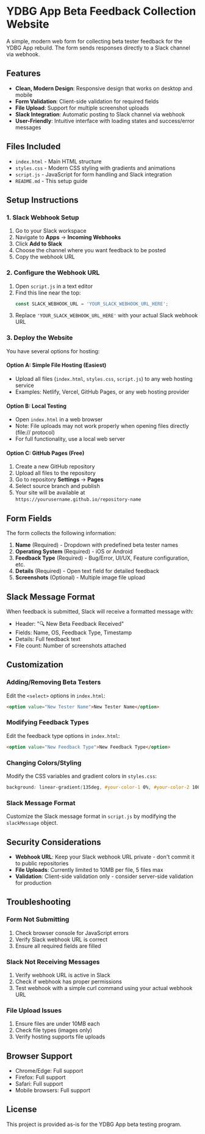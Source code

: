 # YDBG App Beta Feedback Collection Website

A simple, modern web form for collecting beta tester feedback for the YDBG App rebuild. The form sends responses directly to a Slack channel via webhook.

## Features

- **Clean, Modern Design**: Responsive design that works on desktop and mobile
- **Form Validation**: Client-side validation for required fields
- **File Upload**: Support for multiple screenshot uploads
- **Slack Integration**: Automatic posting to Slack channel via webhook
- **User-Friendly**: Intuitive interface with loading states and success/error messages

## Files Included

- `index.html` - Main HTML structure
- `styles.css` - Modern CSS styling with gradients and animations
- `script.js` - JavaScript for form handling and Slack integration
- `README.md` - This setup guide

## Setup Instructions

### 1. Slack Webhook Setup

1. Go to your Slack workspace
2. Navigate to **Apps** → **Incoming Webhooks**
3. Click **Add to Slack**
4. Choose the channel where you want feedback to be posted
5. Copy the webhook URL

### 2. Configure the Webhook URL

1. Open `script.js` in a text editor
2. Find this line near the top:
   ```javascript
   const SLACK_WEBHOOK_URL = 'YOUR_SLACK_WEBHOOK_URL_HERE';
   ```
3. Replace `'YOUR_SLACK_WEBHOOK_URL_HERE'` with your actual Slack webhook URL

### 3. Deploy the Website

You have several options for hosting:

#### Option A: Simple File Hosting (Easiest)
- Upload all files (`index.html`, `styles.css`, `script.js`) to any web hosting service
- Examples: Netlify, Vercel, GitHub Pages, or any web hosting provider

#### Option B: Local Testing
- Open `index.html` in a web browser
- Note: File uploads may not work properly when opening files directly (file:// protocol)
- For full functionality, use a local web server

#### Option C: GitHub Pages (Free)
1. Create a new GitHub repository
2. Upload all files to the repository
3. Go to repository **Settings** → **Pages**
4. Select source branch and publish
5. Your site will be available at `https://yourusername.github.io/repository-name`

## Form Fields

The form collects the following information:

1. **Name** (Required) - Dropdown with predefined beta tester names
2. **Operating System** (Required) - iOS or Android
3. **Feedback Type** (Required) - Bug/Error, UI/UX, Feature configuration, etc.
4. **Details** (Required) - Open text field for detailed feedback
5. **Screenshots** (Optional) - Multiple image file upload

## Slack Message Format

When feedback is submitted, Slack will receive a formatted message with:

- Header: "🔍 New Beta Feedback Received"
- Fields: Name, OS, Feedback Type, Timestamp
- Details: Full feedback text
- File count: Number of screenshots attached

## Customization

### Adding/Removing Beta Testers
Edit the `<select>` options in `index.html`:
```html
<option value="New Tester Name">New Tester Name</option>
```

### Modifying Feedback Types
Edit the feedback type options in `index.html`:
```html
<option value="New Feedback Type">New Feedback Type</option>
```

### Changing Colors/Styling
Modify the CSS variables and gradient colors in `styles.css`:
```css
background: linear-gradient(135deg, #your-color-1 0%, #your-color-2 100%);
```

### Slack Message Format
Customize the Slack message format in `script.js` by modifying the `slackMessage` object.

## Security Considerations

- **Webhook URL**: Keep your Slack webhook URL private - don't commit it to public repositories
- **File Uploads**: Currently limited to 10MB per file, 5 files max
- **Validation**: Client-side validation only - consider server-side validation for production

## Troubleshooting

### Form Not Submitting
1. Check browser console for JavaScript errors
2. Verify Slack webhook URL is correct
3. Ensure all required fields are filled

### Slack Not Receiving Messages
1. Verify webhook URL is active in Slack
2. Check if webhook has proper permissions
3. Test webhook with a simple curl command using your actual webhook URL

### File Upload Issues
1. Ensure files are under 10MB each
2. Check file types (images only)
3. Verify hosting supports file uploads

## Browser Support

- Chrome/Edge: Full support
- Firefox: Full support
- Safari: Full support
- Mobile browsers: Full support

## License

This project is provided as-is for the YDBG App beta testing program.
